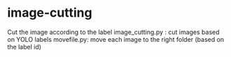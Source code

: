 # image-cutting
Cut the image according to the label
image_cutting.py : cut images based on YOLO labels 
movefile.py: move each image to the right folder (based on the label id)
